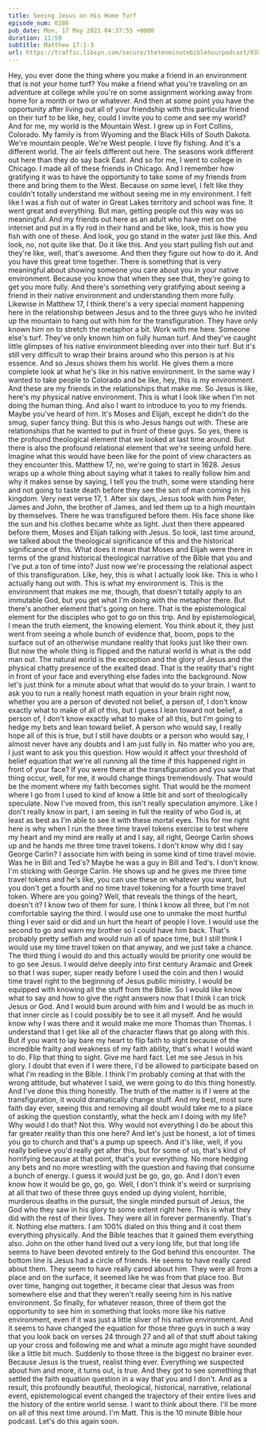 ```yaml
---
title: Seeing Jesus on His Home Turf
episode_num: 0386
pub_date: Mon, 17 May 2021 04:37:55 +0000
duration: 11:59
subtitle: Matthew 17:1-3
url: https://traffic.libsyn.com/secure/thetenminutebiblehourpodcast/0386_-_Seeing_Jesus_on_His_Home_Turf.mp3
---
```


 Hey, you ever done the thing where you make a friend in an environment that is not your home turf? You make a friend what you're traveling on an adventure at college while you're on some assignment working away from home for a month or two or whatever. And then at some point you have the opportunity after living out all of your friendship with this particular friend on their turf to be like, hey, could I invite you to come and see my world? And for me, my world is the Mountain West. I grew up in Fort Collins, Colorado. My family is from Wyoming and the Black Hills of South Dakota. We're mountain people. We're West people. I love fly fishing. And it's a different world. The air feels different out here. The seasons work different out here than they do say back East. And so for me, I went to college in Chicago. I made all of these friends in Chicago. And I remember how gratifying it was to have the opportunity to take some of my friends from there and bring them to the West. Because on some level, I felt like they couldn't totally understand me without seeing me in my environment. I felt like I was a fish out of water in Great Lakes territory and school was fine. It went great and everything. But man, getting people out this way was so meaningful. And my friends out here as an adult who have met on the internet and put in a fly rod in their hand and be like, look, this is how you fish with one of these. And look, you go stand in the water just like this. And look, no, not quite like that. Do it like this. And you start pulling fish out and they're like, well, that's awesome. And then they figure out how to do it. And you have this great time together. There is something that is very meaningful about showing someone you care about you in your native environment. Because you know that when they see that, they're going to get you more fully. And there's something very gratifying about seeing a friend in their native environment and understanding them more fully. Likewise in Matthew 17, I think there's a very special moment happening here in the relationship between Jesus and to the three guys who he invited up the mountain to hang out with him for the transfiguration. They have only known him on to stretch the metaphor a bit. Work with me here. Someone else's turf. They've only known him on fully human turf. And they've caught little glimpses of his native environment bleeding over into their turf. But it's still very difficult to wrap their brains around who this person is at his essence. And so Jesus shows them his world. He gives them a more complete look at what he's like in his native environment. In the same way I wanted to take people to Colorado and be like, hey, this is my environment. And these are my friends in the relationships that make me. So Jesus is like, here's my physical native environment. This is what I look like when I'm not doing the human thing. And also I want to introduce to you to my friends. Maybe you've heard of him. It's Moses and Elijah, except he didn't do the smug, super fancy thing. But this is who Jesus hangs out with. These are relationships that he wanted to put in front of these guys. So yes, there is the profound theological element that we looked at last time around. But there is also the profound relational element that we're seeing unfold here. Imagine what this would have been like for the point of view characters as they encounter this. Matthew 17, no, we're going to start in 1628. Jesus wraps up a whole thing about saying what it takes to really follow him and why it makes sense by saying, I tell you the truth, some were standing here and not going to taste death before they see the son of man coming in his kingdom. Very next verse 17, 1. After six days, Jesus took with him Peter, James and John, the brother of James, and led them up to a high mountain by themselves. There he was transfigured before them. His face shone like the sun and his clothes became white as light. Just then there appeared before them, Moses and Elijah talking with Jesus. So look, last time around, we talked about the theological significance of this and the historical significance of this. What does it mean that Moses and Elijah were there in terms of the grand historical theological narrative of the Bible that you and I've put a ton of time into? Just now we're processing the relational aspect of this transfiguration. Like, hey, this is what I actually look like. This is who I actually hang out with. This is what my environment is. This is the environment that makes me me, though, that doesn't totally apply to an immutable God, but you get what I'm doing with the metaphor there. But there's another element that's going on here. That is the epistemological element for the disciples who got to go on this trip. And by epistemological, I mean the truth element, the knowing element. You think about it, they just went from seeing a whole bunch of evidence that, boom, pops to the surface out of an otherwise mundane reality that looks just like their own. But now the whole thing is flipped and the natural world is what is the odd man out. The natural world is the exception and the glory of Jesus and the physical chatty presence of the exalted dead. That is the reality that's right in front of your face and everything else fades into the background. Now let's just think for a minute about what that would do to your brain. I want to ask you to run a really honest math equation in your brain right now, whether you are a person of devoted not belief, a person of, I don't know exactly what to make of all of this, but I guess I lean toward not belief, a person of, I don't know exactly what to make of all this, but I'm going to hedge my bets and lean toward belief. A person who would say, I really hope all of this is true, but I still have doubts or a person who would say, I almost never have any doubts and I am just fully in. No matter who you are, I just want to ask you this question. How would it affect your threshold of belief equation that we're all running all the time if this happened right in front of your face? If you were there at the transfiguration and you saw that thing occur, well, for me, it would change things tremendously. That would be the moment where my faith becomes sight. That would be the moment where I go from I used to kind of know a little bit and sort of theologically speculate. Now I've moved from, this isn't really speculation anymore. Like I don't really know in part, I am seeing in full the reality of who God is, at least as best as I'm able to see it with these mortal eyes. This for me right here is why when I run the three time travel tokens exercise to test where my heart and my mind are really at and I say, all right, George Carlin shows up and he hands me three time travel tokens. I don't know why did I say George Carlin? I associate him with being in some kind of time travel movie. Was he in Bill and Ted's? Maybe he was a guy in Bill and Ted's. I don't know. I'm sticking with George Carlin. He shows up and he gives me three time travel tokens and he's like, you can use these on whatever you want, but you don't get a fourth and no time travel tokening for a fourth time travel token. Where are you going? Well, that reveals the things of the heart, doesn't it? I know two of them for sure. I think I know all three, but I'm not comfortable saying the third. I would use one to unmake the most hurtful thing I ever said or did and un hurt the heart of people I love. I would use the second to go and warn my brother so I could have him back. That's probably pretty selfish and would ruin all of space time, but I still think I would use my time travel token on that anyway, and we just take a chance. The third thing I would do and this actually would be priority one would be to go see Jesus. I would delve deeply into first century Aramaic and Greek so that I was super, super ready before I used the coin and then I would time travel right to the beginning of Jesus public ministry. I would be equipped with knowing all the stuff from the Bible. So I would like know what to say and how to give the right answers now that I think I can trick Jesus or God. And I would bum around with him and I would be as much in that inner circle as I could possibly be to see it all myself. And he would know why I was there and it would make me more Thomas than Thomas. I understand that I get like all of the character flaws that go along with this. But if you want to lay bare my heart to flip faith to sight because of the incredible frailty and weakness of my faith ability, that's what I would want to do. Flip that thing to sight. Give me hard fact. Let me see Jesus in his glory. I doubt that even if I were there, I'd be allowed to participate based on what I'm reading in the Bible. I think I'm probably coming at that with the wrong attitude, but whatever I said, we were going to do this thing honestly. And I've done this thing honestly. The truth of the matter is if I were at the transfiguration, it would dramatically change stuff. And my best, most sure faith day ever, seeing this and removing all doubt would take me to a place of asking the question constantly, what the heck am I doing with my life? Why would I do that? Not this. Why would not everything I do be about this far greater reality than this one here? And let's just be honest, a lot of times you go to church and that's a pump up speech. And it's like, well, if you really believe you'd really get after this, but for some of us, that's kind of horrifying because at that point, that's your everything. No more hedging any bets and no more wrestling with the question and having that consume a bunch of energy. I guess it would just be go, go, go. And I don't even know how it would be go, go, go. Well, I don't think it's weird or surprising at all that two of these three guys ended up dying violent, horrible, murderous deaths in the pursuit, the single minded pursuit of Jesus, the God who they saw in his glory to some extent right here. This is what they did with the rest of their lives. They were all in forever permanently. That's it. Nothing else matters. I am 100% dialed on this thing and it cost them everything physically. And the Bible teaches that it gained them everything also. John on the other hand lived out a very long life, but that long life seems to have been devoted entirely to the God behind this encounter. The bottom line is Jesus had a circle of friends. He seems to have really cared about them. They seem to have really cared about him. They were all from a place and on the surface, it seemed like he was from that place too. But over time, hanging out together, it became clear that Jesus was from somewhere else and that they weren't really seeing him in his native environment. So finally, for whatever reason, three of them got the opportunity to see him in something that looks more like his native environment, even if it was just a little sliver of his native environment. And it seems to have changed the equation for those three guys in such a way that you look back on verses 24 through 27 and all of that stuff about taking up your cross and following me and what a minute ago might have sounded like a little bit much. Suddenly to those three is the biggest no brainer ever. Because Jesus is the truest, realist thing ever. Everything we suspected about him and more, it turns out, is true. And they got to see something that settled the faith equation question in a way that you and I don't. And as a result, this profoundly beautiful, theological, historical, narrative, relational event, epistemological event changed the trajectory of their entire lives and the history of the entire world sense. I want to think about there. I'll be more on all of this next time around. I'm Matt. This is the 10 minute Bible hour podcast. Let's do this again soon.